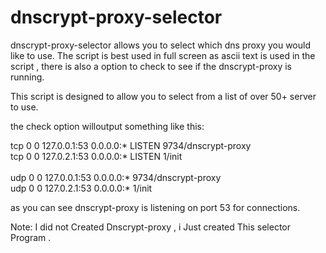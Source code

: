 # dnscrypt-proxy-selector
dnscrypt-proxy-selector allows you to select which dns proxy you would like to use. The script is best used in full screen as ascii text is used in the script , there is also a option to check to see if the dnscrypt-proxy is running. 

This script is designed to allow you to select from a list of over 50+ server to use.

the check option willoutput something like this:

tcp        0      0 127.0.0.1:53            0.0.0.0:*               LISTEN      9734/dnscrypt-proxy <br>
tcp        0      0 127.0.2.1:53            0.0.0.0:*               LISTEN      1/init   <br>           
udp        0      0 127.0.0.1:53            0.0.0.0:*                           9734/dnscrypt-proxy <br>
udp        0      0 127.0.2.1:53            0.0.0.0:*                           1/init              

as you can see dnscrypt-proxy is listening on port 53 for connections.<br>

Note: I did not Created Dnscrypt-proxy , i Just created This selector Program .<br>
